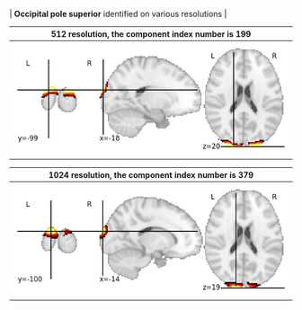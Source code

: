 


| **Occipital pole superior** identified on various resolutions |

| 512 resolution, the component index number is 199|  
|:---:|  
| ![Component 512](../512/final/199.jpg "From component 512: Occipital pole superior") |

| 1024 resolution, the component index number is 379|  
|:---:|  
| ![Component 1024](../1024/final/379.jpg "From component 1024: Occipital pole superior") |